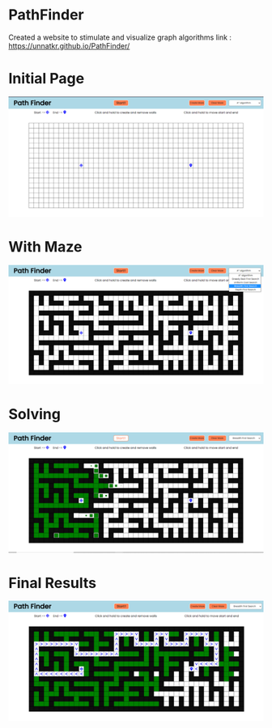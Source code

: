 # PathFinder

Created a website to stimulate and visualize graph algorithms
link : https://unnatkr.github.io/PathFinder/

# Initial Page

<img src="./images/Initial.png" alt="images">

# With Maze

<img src="./images/With_Maze.png" alt="images">

# Solving

<img src="./images/Solving.png" alt="images">

# Final Results

<img src="./images/Final.png" alt="images">
